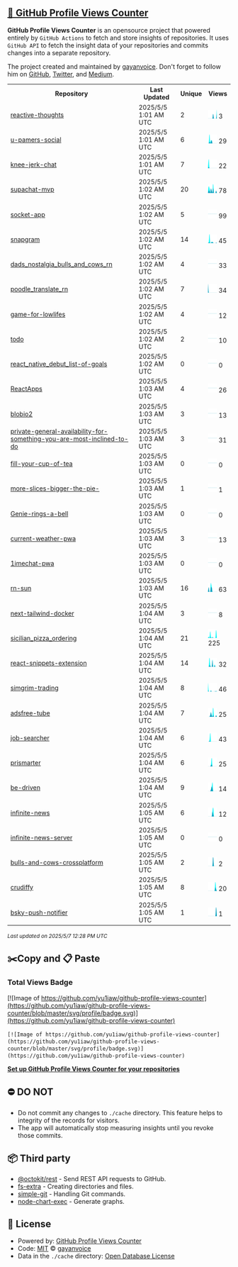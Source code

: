## [🚀 GitHub Profile Views Counter](https://github.com/gayanvoice/github-profile-views-counter)
**GitHub Profile Views Counter** is an opensource project that powered entirely by  `GitHub Actions` to fetch and store insights of repositories.
It uses `GitHub API` to fetch the insight data of your repositories and commits changes into a separate repository.

The project created and maintained by [gayanvoice](https://github.com/gayanvoice). Don't forget to follow him on [GitHub](https://github.com/gayanvoice), [Twitter](https://twitter.com/gayanvoice), and [Medium](https://gayanvoice.medium.com/).

<table>
	<tr>
		<th>
			Repository
		</th>
		<th>
			Last Updated
		</th>
		<th>
			Unique
		</th>
		<th>
			Views
		</th>
	</tr>
	<tr>
		<td>
			<a href="https://github.com/yu1iaw/github-profile-views-counter/tree/master/readme/902871964/year.md">
				reactive-thoughts
			</a>
		</td>
		<td>
			2025/5/5 1:01 AM UTC
		</td>
		<td>
			2
		</td>
		<td>
			<img alt="Response time graph" src="https://github.com/yu1iaw/github-profile-views-counter/raw/master/graph/902871964/small/year.png" height="20"> 3
		</td>
	</tr>
	<tr>
		<td>
			<a href="https://github.com/yu1iaw/github-profile-views-counter/tree/master/readme/725245832/year.md">
				u-pamers-social
			</a>
		</td>
		<td>
			2025/5/5 1:01 AM UTC
		</td>
		<td>
			6
		</td>
		<td>
			<img alt="Response time graph" src="https://github.com/yu1iaw/github-profile-views-counter/raw/master/graph/725245832/small/year.png" height="20"> 29
		</td>
	</tr>
	<tr>
		<td>
			<a href="https://github.com/yu1iaw/github-profile-views-counter/tree/master/readme/655352854/year.md">
				knee-jerk-chat
			</a>
		</td>
		<td>
			2025/5/5 1:01 AM UTC
		</td>
		<td>
			7
		</td>
		<td>
			<img alt="Response time graph" src="https://github.com/yu1iaw/github-profile-views-counter/raw/master/graph/655352854/small/year.png" height="20"> 22
		</td>
	</tr>
	<tr>
		<td>
			<a href="https://github.com/yu1iaw/github-profile-views-counter/tree/master/readme/755902107/year.md">
				supachat-mvp
			</a>
		</td>
		<td>
			2025/5/5 1:02 AM UTC
		</td>
		<td>
			20
		</td>
		<td>
			<img alt="Response time graph" src="https://github.com/yu1iaw/github-profile-views-counter/raw/master/graph/755902107/small/year.png" height="20"> 78
		</td>
	</tr>
	<tr>
		<td>
			<a href="https://github.com/yu1iaw/github-profile-views-counter/tree/master/readme/659772349/year.md">
				socket-app
			</a>
		</td>
		<td>
			2025/5/5 1:02 AM UTC
		</td>
		<td>
			5
		</td>
		<td>
			<img alt="Response time graph" src="https://github.com/yu1iaw/github-profile-views-counter/raw/master/graph/659772349/small/year.png" height="20"> 99
		</td>
	</tr>
	<tr>
		<td>
			<a href="https://github.com/yu1iaw/github-profile-views-counter/tree/master/readme/820328665/year.md">
				snapgram
			</a>
		</td>
		<td>
			2025/5/5 1:02 AM UTC
		</td>
		<td>
			14
		</td>
		<td>
			<img alt="Response time graph" src="https://github.com/yu1iaw/github-profile-views-counter/raw/master/graph/820328665/small/year.png" height="20"> 45
		</td>
	</tr>
	<tr>
		<td>
			<a href="https://github.com/yu1iaw/github-profile-views-counter/tree/master/readme/629386293/year.md">
				dads_nostalgia_bulls_and_cows_rn
			</a>
		</td>
		<td>
			2025/5/5 1:02 AM UTC
		</td>
		<td>
			4
		</td>
		<td>
			<img alt="Response time graph" src="https://github.com/yu1iaw/github-profile-views-counter/raw/master/graph/629386293/small/year.png" height="20"> 33
		</td>
	</tr>
	<tr>
		<td>
			<a href="https://github.com/yu1iaw/github-profile-views-counter/tree/master/readme/626462707/year.md">
				poodle_translate_rn
			</a>
		</td>
		<td>
			2025/5/5 1:02 AM UTC
		</td>
		<td>
			7
		</td>
		<td>
			<img alt="Response time graph" src="https://github.com/yu1iaw/github-profile-views-counter/raw/master/graph/626462707/small/year.png" height="20"> 34
		</td>
	</tr>
	<tr>
		<td>
			<a href="https://github.com/yu1iaw/github-profile-views-counter/tree/master/readme/616364805/year.md">
				game-for-lowlifes
			</a>
		</td>
		<td>
			2025/5/5 1:02 AM UTC
		</td>
		<td>
			4
		</td>
		<td>
			<img alt="Response time graph" src="https://github.com/yu1iaw/github-profile-views-counter/raw/master/graph/616364805/small/year.png" height="20"> 12
		</td>
	</tr>
	<tr>
		<td>
			<a href="https://github.com/yu1iaw/github-profile-views-counter/tree/master/readme/565466588/year.md">
				todo
			</a>
		</td>
		<td>
			2025/5/5 1:02 AM UTC
		</td>
		<td>
			2
		</td>
		<td>
			<img alt="Response time graph" src="https://github.com/yu1iaw/github-profile-views-counter/raw/master/graph/565466588/small/year.png" height="20"> 10
		</td>
	</tr>
	<tr>
		<td>
			<a href="https://github.com/yu1iaw/github-profile-views-counter/tree/master/readme/614274554/year.md">
				react_native_debut_list-of-goals
			</a>
		</td>
		<td>
			2025/5/5 1:02 AM UTC
		</td>
		<td>
			0
		</td>
		<td>
			<img alt="Response time graph" src="https://github.com/yu1iaw/github-profile-views-counter/raw/master/graph/614274554/small/year.png" height="20"> 0
		</td>
	</tr>
	<tr>
		<td>
			<a href="https://github.com/yu1iaw/github-profile-views-counter/tree/master/readme/555288473/year.md">
				ReactApps
			</a>
		</td>
		<td>
			2025/5/5 1:03 AM UTC
		</td>
		<td>
			4
		</td>
		<td>
			<img alt="Response time graph" src="https://github.com/yu1iaw/github-profile-views-counter/raw/master/graph/555288473/small/year.png" height="20"> 26
		</td>
	</tr>
	<tr>
		<td>
			<a href="https://github.com/yu1iaw/github-profile-views-counter/tree/master/readme/574462714/year.md">
				blobio2
			</a>
		</td>
		<td>
			2025/5/5 1:03 AM UTC
		</td>
		<td>
			3
		</td>
		<td>
			<img alt="Response time graph" src="https://github.com/yu1iaw/github-profile-views-counter/raw/master/graph/574462714/small/year.png" height="20"> 13
		</td>
	</tr>
	<tr>
		<td>
			<a href="https://github.com/yu1iaw/github-profile-views-counter/tree/master/readme/526965576/year.md">
				private-general-availability-for-something-you-are-most-inclined-to-do
			</a>
		</td>
		<td>
			2025/5/5 1:03 AM UTC
		</td>
		<td>
			3
		</td>
		<td>
			<img alt="Response time graph" src="https://github.com/yu1iaw/github-profile-views-counter/raw/master/graph/526965576/small/year.png" height="20"> 31
		</td>
	</tr>
	<tr>
		<td>
			<a href="https://github.com/yu1iaw/github-profile-views-counter/tree/master/readme/508028497/year.md">
				fill-your-cup-of-tea
			</a>
		</td>
		<td>
			2025/5/5 1:03 AM UTC
		</td>
		<td>
			0
		</td>
		<td>
			<img alt="Response time graph" src="https://github.com/yu1iaw/github-profile-views-counter/raw/master/graph/508028497/small/year.png" height="20"> 0
		</td>
	</tr>
	<tr>
		<td>
			<a href="https://github.com/yu1iaw/github-profile-views-counter/tree/master/readme/515932472/year.md">
				more-slices-bigger-the-pie-
			</a>
		</td>
		<td>
			2025/5/5 1:03 AM UTC
		</td>
		<td>
			1
		</td>
		<td>
			<img alt="Response time graph" src="https://github.com/yu1iaw/github-profile-views-counter/raw/master/graph/515932472/small/year.png" height="20"> 1
		</td>
	</tr>
	<tr>
		<td>
			<a href="https://github.com/yu1iaw/github-profile-views-counter/tree/master/readme/513423299/year.md">
				Genie-rings-a-bell
			</a>
		</td>
		<td>
			2025/5/5 1:03 AM UTC
		</td>
		<td>
			0
		</td>
		<td>
			<img alt="Response time graph" src="https://github.com/yu1iaw/github-profile-views-counter/raw/master/graph/513423299/small/year.png" height="20"> 0
		</td>
	</tr>
	<tr>
		<td>
			<a href="https://github.com/yu1iaw/github-profile-views-counter/tree/master/readme/660709960/year.md">
				current-weather-pwa
			</a>
		</td>
		<td>
			2025/5/5 1:03 AM UTC
		</td>
		<td>
			3
		</td>
		<td>
			<img alt="Response time graph" src="https://github.com/yu1iaw/github-profile-views-counter/raw/master/graph/660709960/small/year.png" height="20"> 13
		</td>
	</tr>
	<tr>
		<td>
			<a href="https://github.com/yu1iaw/github-profile-views-counter/tree/master/readme/663179080/year.md">
				1imechat-pwa
			</a>
		</td>
		<td>
			2025/5/5 1:03 AM UTC
		</td>
		<td>
			0
		</td>
		<td>
			<img alt="Response time graph" src="https://github.com/yu1iaw/github-profile-views-counter/raw/master/graph/663179080/small/year.png" height="20"> 0
		</td>
	</tr>
	<tr>
		<td>
			<a href="https://github.com/yu1iaw/github-profile-views-counter/tree/master/readme/672327717/year.md">
				rn-sun
			</a>
		</td>
		<td>
			2025/5/5 1:03 AM UTC
		</td>
		<td>
			16
		</td>
		<td>
			<img alt="Response time graph" src="https://github.com/yu1iaw/github-profile-views-counter/raw/master/graph/672327717/small/year.png" height="20"> 63
		</td>
	</tr>
	<tr>
		<td>
			<a href="https://github.com/yu1iaw/github-profile-views-counter/tree/master/readme/711904129/year.md">
				next-tailwind-docker
			</a>
		</td>
		<td>
			2025/5/5 1:04 AM UTC
		</td>
		<td>
			3
		</td>
		<td>
			<img alt="Response time graph" src="https://github.com/yu1iaw/github-profile-views-counter/raw/master/graph/711904129/small/year.png" height="20"> 8
		</td>
	</tr>
	<tr>
		<td>
			<a href="https://github.com/yu1iaw/github-profile-views-counter/tree/master/readme/764600091/year.md">
				sicilian_pizza_ordering
			</a>
		</td>
		<td>
			2025/5/5 1:04 AM UTC
		</td>
		<td>
			21
		</td>
		<td>
			<img alt="Response time graph" src="https://github.com/yu1iaw/github-profile-views-counter/raw/master/graph/764600091/small/year.png" height="20"> 225
		</td>
	</tr>
	<tr>
		<td>
			<a href="https://github.com/yu1iaw/github-profile-views-counter/tree/master/readme/784912345/year.md">
				react-snippets-extension
			</a>
		</td>
		<td>
			2025/5/5 1:04 AM UTC
		</td>
		<td>
			14
		</td>
		<td>
			<img alt="Response time graph" src="https://github.com/yu1iaw/github-profile-views-counter/raw/master/graph/784912345/small/year.png" height="20"> 32
		</td>
	</tr>
	<tr>
		<td>
			<a href="https://github.com/yu1iaw/github-profile-views-counter/tree/master/readme/801638804/year.md">
				simgrim-trading
			</a>
		</td>
		<td>
			2025/5/5 1:04 AM UTC
		</td>
		<td>
			8
		</td>
		<td>
			<img alt="Response time graph" src="https://github.com/yu1iaw/github-profile-views-counter/raw/master/graph/801638804/small/year.png" height="20"> 46
		</td>
	</tr>
	<tr>
		<td>
			<a href="https://github.com/yu1iaw/github-profile-views-counter/tree/master/readme/847252563/year.md">
				adsfree-tube
			</a>
		</td>
		<td>
			2025/5/5 1:04 AM UTC
		</td>
		<td>
			7
		</td>
		<td>
			<img alt="Response time graph" src="https://github.com/yu1iaw/github-profile-views-counter/raw/master/graph/847252563/small/year.png" height="20"> 25
		</td>
	</tr>
	<tr>
		<td>
			<a href="https://github.com/yu1iaw/github-profile-views-counter/tree/master/readme/823280201/year.md">
				job-searcher
			</a>
		</td>
		<td>
			2025/5/5 1:04 AM UTC
		</td>
		<td>
			6
		</td>
		<td>
			<img alt="Response time graph" src="https://github.com/yu1iaw/github-profile-views-counter/raw/master/graph/823280201/small/year.png" height="20"> 43
		</td>
	</tr>
	<tr>
		<td>
			<a href="https://github.com/yu1iaw/github-profile-views-counter/tree/master/readme/851166147/year.md">
				prismarter
			</a>
		</td>
		<td>
			2025/5/5 1:04 AM UTC
		</td>
		<td>
			6
		</td>
		<td>
			<img alt="Response time graph" src="https://github.com/yu1iaw/github-profile-views-counter/raw/master/graph/851166147/small/year.png" height="20"> 25
		</td>
	</tr>
	<tr>
		<td>
			<a href="https://github.com/yu1iaw/github-profile-views-counter/tree/master/readme/859817890/year.md">
				be-driven
			</a>
		</td>
		<td>
			2025/5/5 1:04 AM UTC
		</td>
		<td>
			9
		</td>
		<td>
			<img alt="Response time graph" src="https://github.com/yu1iaw/github-profile-views-counter/raw/master/graph/859817890/small/year.png" height="20"> 14
		</td>
	</tr>
	<tr>
		<td>
			<a href="https://github.com/yu1iaw/github-profile-views-counter/tree/master/readme/895111730/year.md">
				infinite-news
			</a>
		</td>
		<td>
			2025/5/5 1:05 AM UTC
		</td>
		<td>
			6
		</td>
		<td>
			<img alt="Response time graph" src="https://github.com/yu1iaw/github-profile-views-counter/raw/master/graph/895111730/small/year.png" height="20"> 12
		</td>
	</tr>
	<tr>
		<td>
			<a href="https://github.com/yu1iaw/github-profile-views-counter/tree/master/readme/893741520/year.md">
				infinite-news-server
			</a>
		</td>
		<td>
			2025/5/5 1:05 AM UTC
		</td>
		<td>
			0
		</td>
		<td>
			<img alt="Response time graph" src="https://github.com/yu1iaw/github-profile-views-counter/raw/master/graph/893741520/small/year.png" height="20"> 0
		</td>
	</tr>
	<tr>
		<td>
			<a href="https://github.com/yu1iaw/github-profile-views-counter/tree/master/readme/910055019/year.md">
				bulls-and-cows-crossplatform
			</a>
		</td>
		<td>
			2025/5/5 1:05 AM UTC
		</td>
		<td>
			2
		</td>
		<td>
			<img alt="Response time graph" src="https://github.com/yu1iaw/github-profile-views-counter/raw/master/graph/910055019/small/year.png" height="20"> 2
		</td>
	</tr>
	<tr>
		<td>
			<a href="https://github.com/yu1iaw/github-profile-views-counter/tree/master/readme/928262847/year.md">
				crudiffy
			</a>
		</td>
		<td>
			2025/5/5 1:05 AM UTC
		</td>
		<td>
			8
		</td>
		<td>
			<img alt="Response time graph" src="https://github.com/yu1iaw/github-profile-views-counter/raw/master/graph/928262847/small/year.png" height="20"> 20
		</td>
	</tr>
	<tr>
		<td>
			<a href="https://github.com/yu1iaw/github-profile-views-counter/tree/master/readme/974852404/year.md">
				bsky-push-notifier
			</a>
		</td>
		<td>
			2025/5/5 1:05 AM UTC
		</td>
		<td>
			1
		</td>
		<td>
			<img alt="Response time graph" src="https://github.com/yu1iaw/github-profile-views-counter/raw/master/graph/974852404/small/year.png" height="20"> 1
		</td>
	</tr>
</table>

<small><i>Last updated on 2025/5/7 12:28 PM UTC</i></small>

## ✂️Copy and 📋 Paste
### Total Views Badge
[![Image of https://github.com/yu1iaw/github-profile-views-counter](https://github.com/yu1iaw/github-profile-views-counter/blob/master/svg/profile/badge.svg)](https://github.com/yu1iaw/github-profile-views-counter)

```readme
[![Image of https://github.com/yu1iaw/github-profile-views-counter](https://github.com/yu1iaw/github-profile-views-counter/blob/master/svg/profile/badge.svg)](https://github.com/yu1iaw/github-profile-views-counter)
```
[**Set up GitHub Profile Views Counter for your repositories**](https://github.com/gayanvoice/github-profile-views-counter)
## ⛔ DO NOT
- Do not commit any changes to `./cache` directory. This feature helps to integrity of the records for visitors.
- The app will automatically stop measuring insights until you revoke those commits.
## 📦 Third party

- [@octokit/rest](https://www.npmjs.com/package/@octokit/rest) - Send REST API requests to GitHub.
- [fs-extra](https://www.npmjs.com/package/fs-extra) - Creating directories and files.
- [simple-git](https://www.npmjs.com/package/simple-git) - Handling Git commands.
- [node-chart-exec](https://www.npmjs.com/package/node-chart-exec) - Generate graphs.
## 📄 License
- Powered by: [GitHub Profile Views Counter](https://github.com/gayanvoice/github-profile-views-counter)
- Code: [MIT](./LICENSE) © [gayanvoice](https://github.com/gayanvoice)
- Data in the `./cache` directory: [Open Database License](https://opendatacommons.org/licenses/odbl/1-0/)